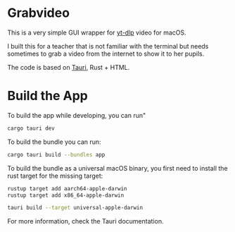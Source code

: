 # Grabvideo

This is a very simple GUI wrapper for [yt-dlp](https://github.com/yt-dlp/yt-dlp) video for macOS.

I built this for a teacher that is not familiar with the terminal but needs sometimes to grab a video from the internet to show it to her pupils.

The code is based on [Tauri](https://tauri.app/), Rust + HTML.

# Build the App

To build the app while developing, you can run"

```sh
cargo tauri dev
```

To build the bundle you can run:

```sh
cargo tauri build --bundles app
```

To build the bundle as a universal macOS binary, you first need to install the rust target for the missing target:

```sh
rustup target add aarch64-apple-darwin
rustup target add x86_64-apple-darwin
```

```sh
tauri build --target universal-apple-darwin
```

For more information, check the Tauri documentation.
